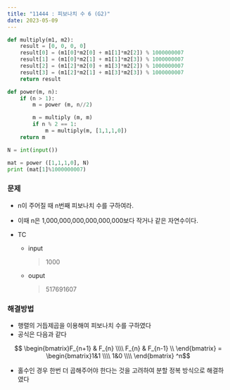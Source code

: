 ```yaml
---
title: "11444 : 피보나치 수 6 (G2)"
date: 2023-05-09
---
```


```python
def multiply(m1, m2):
    result = [0, 0, 0, 0]
    result[0] = (m1[0]*m2[0] + m1[1]*m2[2]) % 1000000007
    result[1] = (m1[0]*m2[1] + m1[1]*m2[3]) % 1000000007
    result[2] = (m1[2]*m2[0] + m1[3]*m2[2]) % 1000000007
    result[3] = (m1[2]*m2[1] + m1[3]*m2[3]) % 1000000007
    return result

def power(m, n):
    if (n > 1):
        m = power (m, n//2)

        m = multiply (m, m)
        if n % 2 == 1:
            m = multiply(m, [1,1,1,0])
    return m

N = int(input())

mat = power ([1,1,1,0], N)
print (mat[1]%1000000007)
```

### 문제
* n이 주어질 때 n번째 피보나치 수를 구하여라.
* 이때 n은 1,000,000,000,000,000,000보다 작거나 같은 자연수이다.

* TC
    * input
        > 1000
    * ouput
        > 517691607

### 해결방법
* 행렬의 거듭제곱을 이용해여 피보나치 수를 구하였다
* 공식은 다음과 같다

$$ \begin{bmatrix}F_{n+1} & F_{n} \\\\ F_{n} & F_{n-1} \\ \end{bmatrix} = \begin{bmatrix}1&1 \\\\ 1&0 \\\\ \end{bmatrix} ^n$$

* 홀수인 경우 한번 더 곱해주어야 한다는 것을 고려하여 분할 정복 방식으로 해결하였다